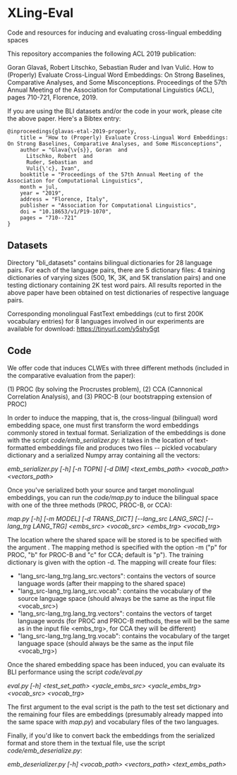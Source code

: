 # XLing-Eval
Code and resources for inducing and evaluating cross-lingual embedding spaces

This repository accompanies the following ACL 2019 publication: 

Goran Glavaš, Robert Litschko, Sebastian Ruder and Ivan Vulić. How to (Properly) Evaluate Cross-Lingual Word Embeddings: On Strong Baselines, Comparative Analyses, and Some Misconceptions. Proceedings of the 57th Annual Meeting of the Association for Computational Linguistics (ACL), pages 710-721, Florence, 2019. 

If you are using the BLI datasets and/or the code in your work, please cite the above paper. Here's a Bibtex entry: 
```
@inproceedings{glavas-etal-2019-properly,
    title = "How to (Properly) Evaluate Cross-Lingual Word Embeddings: On Strong Baselines, Comparative Analyses, and Some Misconceptions",
    author = "Glava{\v{s}}, Goran  and
      Litschko, Robert  and
      Ruder, Sebastian  and
      Vuli{\'c}, Ivan",
    booktitle = "Proceedings of the 57th Annual Meeting of the Association for Computational Linguistics",
    month = jul,
    year = "2019",
    address = "Florence, Italy",
    publisher = "Association for Computational Linguistics",
    doi = "10.18653/v1/P19-1070",
    pages = "710--721"
}
```

## Datasets

Directory "bli_datasets" contains bilingual dictionaries for 28 language pairs. For each of the language pairs, there are 5 dictionary files: 4 training dictionaries of varying sizes (500, 1K, 3K, and 5K translation pairs) and one testing dictionary containing 2K test word pairs. All results reported in the above paper have been obtained on test dictionaries of respective language pairs.

Corresponding monolingual FastText embeddings (cut to first 200K vocabulary entries) for 8 languages involved in our experiments are available for download: 
https://tinyurl.com/y5shy5gt

## Code

We offer code that induces CLWEs with three different methods (included in the comparative evaluation from the paper): 

(1) PROC (by solving the Procrustes problem),
(2) CCA (Cannonical Correlation Analysis), and
(3) PROC-B (our bootstrapping extension of PROC)

In order to induce the mapping, that is, the cross-lingual (bilingual) word embedding space, one must first transform the word embeddings commonly stored in textual format. Serialization of the embeddings is done with the script *code/emb_serializer.py*: it takes in the location of text-formatted embeddings file and produces two files -- pickled vocabulary dictionary and a serialized Numpy array containing all the vectors: 

*emb_serializer.py [-h] [-n TOPN] [-d DIM] <text_embs_path> <vocab_path> <vectors_path>*

Once you've serialized both your source and target monolingual embeddings, you can run the *code/map.py* to induce the bilingual space with one of the three methods (PROC, PROC-B, or CCA): 

*map.py [-h] [-m MODEL] [-d TRANS_DICT] [--lang_src LANG_SRC] [--lang_trg LANG_TRG] <embs_src> <vocab_src> <embs_trg> <vocab_trg> <output>*

The location where the shared space will be stored is to be specified with the argument <output>. The mapping method is specified with the option -m ("p" for PROC, "b" for PROC-B and "c" for CCA; default is "p"). The training dictionary is given with the option -d. The mapping will create four files: 

- "lang_src-lang_trg.lang_src.vectors": contains the vectors of source language words (after their mapping to the shared space)
- "lang_src-lang_trg.lang_src.vocab": contains the vocabulary of the source language space (should always be the same as the input file <vocab_src>)
- "lang_src-lang_trg.lang_trg.vectors": contains the vectors of target language words (for PROC and PROC-B methods, these will be the same as in the input file <embs_trg>, for CCA they will be different)
- "lang_src-lang_trg.lang_trg.vocab": contains the vocabulary of the target language space (should always be the same as the input file <vocab_trg>)

Once the shared embedding space has been induced, you can evaluate its BLI performance using the script *code/eval.py*

*eval.py [-h] <test_set_path> <yacle_embs_src> <yacle_embs_trg> <vocab_src> <vocab_trg>*

The first argument to the eval script is the path to the test set dictionary and the remaining four files are embeddings (presumably already mapped into the same space with *map.py*) and vocabulary files of the two languages.

Finally, if you'd like to convert back the embeddings from the serialized format and store them in the textual file, use the script *code/emb_deserialize.py*:

*emb_deserializer.py [-h] <vocab_path> <vectors_path> <text_embs_path>*
